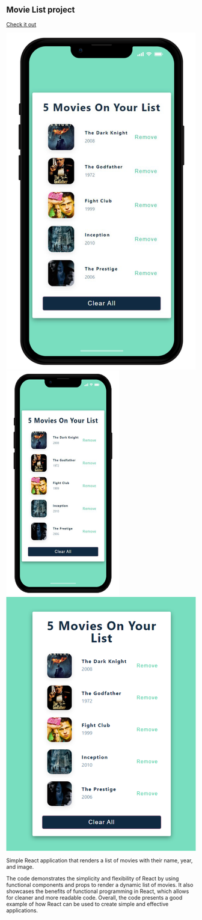 ## Movie List project

[Check it out](https://movie-list2022.netlify.app/)

![phone mode](src/img/movies-phone.png)
<img src='/src/img/movies-phone.png' width=300 height=600>
![app](src/img/movies.png)

Simple React application that renders a list of movies with their name, year, and image.

The code demonstrates the simplicity and flexibility of React by using functional components and props to render a dynamic list of movies. It also showcases the benefits of functional programming in React, which allows for cleaner and more readable code. Overall, the code presents a good example of how React can be used to create simple and effective applications.

